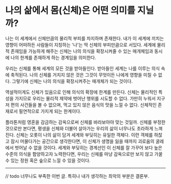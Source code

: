 # 나의 삶에서 몸(신체)은 어떤 의미를 지닐까?

나는 이 세계에서 신체만큼의 물리적 부피를 차지하며 존재한다. 내가 이 세계에 끼치는 영향이 어떠하든 사람들이 지칭하는 '나'는 딱 신체의 부피만큼으로 서있다. 세계에 물리적 존재임을 가능하게 해주는 신체는 나의 의식을 확장시켜줄 수 있는 매개체임과 동시에 나의 한계를 존재하게 하는 경계임을 의미한다. 

우리는 신체를 통해 세계의 모든 것을 받아들인다. 받아들인 세계는 나를 이루는 의식 속에 축적된다. 나의 신체를 거치지 않은 것은 그것이 무엇이든 나에게 영향을 미칠 수 없다. 그렇기에 신체는 나의 의식을 확장시켜주는 매개체가 되는 것이다.

역설적이게도 신체가 있음으로 인해 의식의 확장에 한계를 만든다. 신체는 물리적인 특성을 가지므로 우리는 물리적 제약에 벗어난 행위를 시도할 수 없다. 가만히 누워서 지구 저 편의 사건들을 볼 수 없으며, 먹고 있지 않은 음식의 맛을 느낄 수 없다. 신체적인 존재로서 필연적으로 가지게 되는 한계이다.

플라톤처럼 영혼을 감금하는 감옥으로써 신체를 바라보아야 맞는 것일까. 신체를 부정한 것으로만 본다면, 평생을 신체와 더불어 살아가는 우리의 삶이 너무나도 초라하게 느껴진다. 신체는 오롯이 나의 삶이 담겨 세계와 부딪히는 유일한 객체다. 이런 객체를 하찮고 잠시 머물다가는 공간으로 생각한다면, 이 신체가 생명을 잃을 때까지 괴로움의 굴레에서 벗어날 수 없을 것이다. 세계와 부딪히는 경계선인 이 신체를 잘 가꾸어 보다 높은 수준의 의식을 함양하고자 노력한다면, 우리는 신체를 마냥 감옥으로만 보지 않고 가꿀 수 있는 정원 혹은 숲으로 느낄 수 있을 것이다.

***

// todo 너무나도 부족한 이번 글. 특히나 내가 생각하는 최악의 부분은 결론부.
